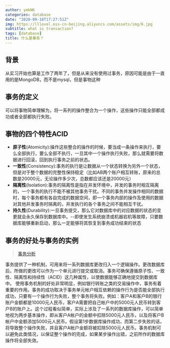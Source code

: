 ```yaml
---
author: ymkNK
categories: database
date: "2020-09-18T17:27:51Z"
img: https://lllovol.oss-cn-beijing.aliyuncs.com/assets/img/6.jpg
subtitle: what is transaction?
tags: [database]
title: 什么是事务？
---
```

## 背景
从实习开始也算是工作了两年了，但是从来没有使用过事务，原因可能是由于一直用的是MongoDB，而不是mysql，但是事物这种

## 事务的定义
可以将事物简单理解为，将一系列的操作整合为一个操作，这些操作只能全部都成功或者全部都执行失败。
## 事物的四个特性ACID
- **原子性**(Atomicity):操作这些整合的操作的时候，要当成一条操作来执行，要么全部执行，要么全部不执行，一旦其中一个操作执行失败，那么就需要将数据进行回滚，回到执行事务之前的状态。
- **一致性**(Consistency):事务的执行是让数据从一个状态转换为另外一个状态，但是对于整个数据的完整性保持稳定（比如AB两个账户相互转账，原来的总数是20000元，无论操作多少次，总数都应该还是20000元）
- **隔离性**(Isolation):事务的隔离性是指在并发环境中，并发的事务时相互隔离的，一个事务的执行不能不被其他事务干扰。不同的事务并发操作相同的数据时，每个事务都有各自完成的数据空间，即一个事务内部的操作及使用的数据对其他并发事务时隔离的，并发执行的各个事务之间不能相互干扰。
- **持久性**(Durability):一旦事务提交，那么它对数据库中的对应数据的状态的变更就会永久保存到数据库中。--即使发生系统崩溃或机器宕机等故障，只要数据库能够重新启动，那么一定能够将其恢复到事务成功结束的状态

## 事务的好处与事务的实例
>[事务分析](https://www.cnblogs.com/printN/p/6404776.html)

事务提供了一种机制，可用来将一系列数据库更改归入一个逻辑操作。更改数据库后，所做的更改可以作为一个单元进行提交或取消。事务可确保遵循原子性、一致性、隔离性和持续性（ACID）这几种属性，以使数据能够正确地提交到数据库中。
使用事务机制的好处非常明显，例如银行转账之类的交易操作中，事务有着重要的作用。事务的成功取决于事务单元帐户相互依赖的操作行为是否能全部执行成功，只要有一个操作行为失败，整个事务将失败。例如：客户A和客户B的银行账户金额都是10000元人民币，客户A需要把自己帐户中的5000元人民币转到客户B的账户上。这个过程看似简单，实际上涉及了一系列的数据库操作，可以简单地视为两步基本操作，即从客户A帐户的金额中扣除5000元人民币，以及将客户B帐户中金额添加5000元人民币。假设第1步数据库操作成功，而第二步失败的话，将导致整个操作失败，并且客户A帐户金额将被扣除5000元人民币。事务机制可以避免此类情况，以保证整个操作的完成，如果某步操作出错，之前所作的数据库操作将全部失效。

